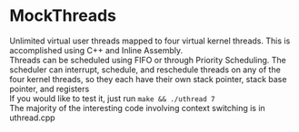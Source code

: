 # MockThreads
Unlimited virtual user threads mapped to four virtual kernel threads. This is accomplished using C++ and Inline Assembly.     
Threads can be scheduled using FIFO or through Priority Scheduling. The scheduler can interrupt, schedule, and reschedule threads on any of the four kernel threads, so they each have their own stack pointer, stack base pointer, and registers     
If you would like to test it, just run ```make && ./uthread 7```    
The majority of the interesting code involving context switching is in uthread.cpp   
